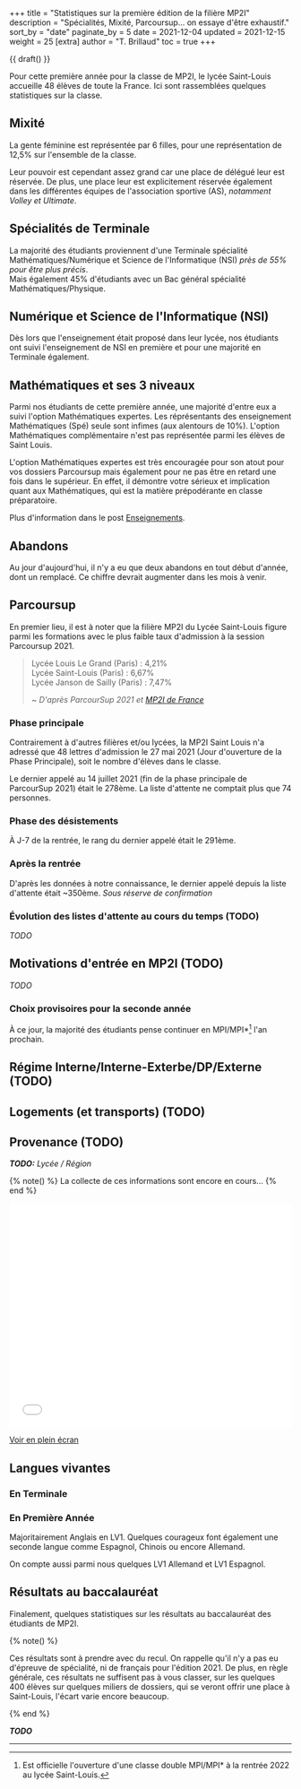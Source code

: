 +++
title = "Statistiques sur la première édition de la filière MP2I"
description = "Spécialités, Mixité, Parcoursup... on essaye d'être exhaustif."
sort_by = "date"
paginate_by = 5
date = 2021-12-04
updated = 2021-12-15
weight = 25
[extra]
author = "T. Brillaud"
toc = true
+++

{{ draft() }}

Pour cette première année pour la classe de MP2I, le lycée Saint-Louis accueille 48 élèves de toute la France. 
Ici sont rassemblées quelques statistiques sur la classe.

## Mixité

La gente féminine est représentée par 6 filles, pour une représentation de 12,5% sur l'ensemble de la classe.

Leur pouvoir est cependant assez grand car une place de délégué leur est réservée. De plus, une place leur est explicitement réservée également dans les différentes équipes de l'association sportive (AS), *notamment Volley et Ultimate*.

## Spécialités de Terminale

La majorité des étudiants proviennent d'une Terminale spécialité Mathématiques/Numérique et Science de l'Informatique (NSI) *près de 55% pour être plus précis*.  
Mais également 45% d'étudiants avec un Bac général spécialité Mathématiques/Physique.

## Numérique et Science de l'Informatique (NSI)

Dès lors que l'enseignement était proposé dans leur lycée, nos étudiants ont suivi l'enseignement de NSI en première et pour une majorité en Terminale également.

## Mathématiques et ses 3 niveaux

Parmi nos étudiants de cette première année, une majorité d'entre eux a suivi l'option Mathématiques expertes.
Les réprésentants des enseignement Mathématiques (Spé) seule sont infimes (aux alentours de 10%). L'option Mathématiques complémentaire n'est pas représentée parmi les élèves de Saint Louis.

L'option Mathématiques expertes est très encouragée pour son atout pour vos dossiers Parcoursup mais également pour ne pas être en retard une fois dans le supérieur. En effet, il démontre votre sérieux et implication quant aux Mathématiques, qui est la matière prépodérante en classe préparatoire.

Plus d'information dans le post [Enseignements](@/a-propos/enseignements.md). <!-- TODO: ajouter l'ancre -->

## Abandons

Au jour d'aujourd'hui, il n'y a eu que deux abandons en tout début d'année, dont un remplacé.
Ce chiffre devrait augmenter dans les mois à venir.

## Parcoursup 

En premier lieu, il est à noter que la filière MP2I du Lycée Saint-Louis figure parmi les formations avec le plus faible taux d'admission à la session Parcoursup 2021. 

>    Lycée Louis Le Grand (Paris) : 4,21%  
>    Lycée Saint-Louis (Paris) : 6,67%  
>    Lycée Janson de Sailly (Paris) : 7,47%
>
> ~ *D'après ParcourSup 2021 et [MP2I de France](https://github.com/mp2i-france/mp2i-france-website/blob/develop/contenu/filiere/la_filiere.md)*

### Phase principale

Contrairement à d'autres filières et/ou lycées, la MP2I Saint Louis n'a adressé que 48 lettres d'admission le 27 mai 2021 (Jour d'ouverture de la Phase Principale), soit le nombre d'élèves dans le classe.


Le dernier appelé au 14 juillet 2021 (fin de la phase principale de ParcourSup 2021) était le 278ème.
La liste d'attente ne comptait plus que 74 personnes.

### Phase des désistements

À J-7 de la rentrée, le rang du dernier appelé était le 291ème.

### Après la rentrée

D'après les données à notre connaissance, le dernier appelé depuis la liste d'attente était ~350ème.
*Sous réserve de confirmation*

### Évolution des listes d'attente au cours du temps (TODO)

*TODO*

## Motivations d'entrée en MP2I (TODO)

*TODO*

### Choix provisoires pour la seconde année

À ce jour, la majorité des étudiants pense continuer en MPI/MPI*[^1] l'an prochain.

## Régime Interne/Interne-Exterbe/DP/Externe (TODO)

## Logements (et transports) (TODO)

## Provenance (TODO)

***TODO:** Lycée / Région*

{% note() %}
La collecte de ces informations sont encore en cours...
{% end %}

<iframe width="100%" height="400px" frameborder="0" allowfullscreen src="//umap.openstreetmap.fr/fr/map/provenancemp2isl_689322?scaleControl=false&miniMap=true&scrollWheelZoom=false&zoomControl=true&allowEdit=false&moreControl=true&searchControl=null&tilelayersControl=null&embedControl=null&datalayersControl=expanded&onLoadPanel=undefined&captionBar=true"></iframe><p><a href="//umap.openstreetmap.fr/fr/map/provenancemp2isl_689322">Voir en plein écran</a></p>

## Langues vivantes

### En Terminale

### En Première Année

Majoritairement Anglais en LV1. Quelques courageux font également une seconde langue comme Espagnol, Chinois ou encore Allemand.

On compte aussi parmi nous quelques LV1 Allemand et LV1 Espagnol.

## Résultats au baccalauréat

Finalement, quelques statistiques sur les résultats au baccalauréat des étudiants de MP2I.

{% note() %}

Ces résultats sont à prendre avec du recul. On rappelle qu'il n'y a pas eu d'épreuve de spécialité, ni de français pour l'édition 2021. De plus, en règle générale, ces résultats ne suffisent pas à vous classer, sur les quelques 400 élèves sur quelques miliers de dossiers, qui se veront offrir une place à Saint-Louis, l'écart varie encore beaucoup.

{% end %}

***TODO***

* * *

[^1]: Est officielle l'ouverture d'une classe double MPI/MPI* à la rentrée 2022 au lycée Saint-Louis.